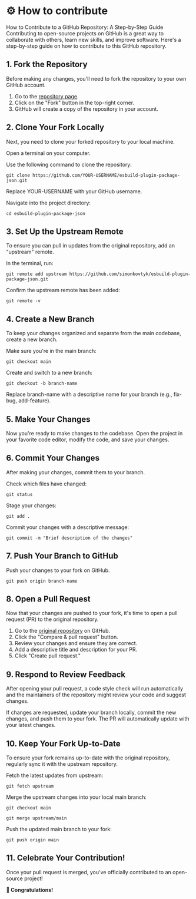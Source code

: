 # ⚙️ How to contribute

How to Contribute to a GitHub Repository: A Step-by-Step Guide
Contributing to open-source projects on GitHub is a great way to collaborate with others, learn new skills, and improve software. Here's a step-by-step guide on how to contribute to this GitHub
repository.

## 1. Fork the Repository

Before making any changes, you'll need to fork the repository to your own GitHub account.

1. Go to the [repository page](https://github.com/simonkovtyk/esbuild-plugin-package-json/).
2. Click on the "Fork" button in the top-right corner.
3. GitHub will create a copy of the repository in your account.

## 2. Clone Your Fork Locally

Next, you need to clone your forked repository to your local machine.

Open a terminal on your computer.

Use the following command to clone the repository:

````shell
git clone https://github.com/YOUR-USERNAME/esbuild-plugin-package-json.git
````

Replace YOUR-USERNAME with your GitHub username.

Navigate into the project directory:

````shell
cd esbuild-plugin-package-json
````

## 3. Set Up the Upstream Remote

To ensure you can pull in updates from the original repository, add an "upstream" remote.

In the terminal, run:

````shell
git remote add upstream https://github.com/simonkovtyk/esbuild-plugin-package-json.git
````

Confirm the upstream remote has been added:

````shell
git remote -v
````

## 4. Create a New Branch

To keep your changes organized and separate from the main codebase, create a new branch.

Make sure you're in the main branch:

````shell
git checkout main
````

Create and switch to a new branch:

````shell
git checkout -b branch-name
````

Replace branch-name with a descriptive name for your branch (e.g., fix-bug, add-feature).

## 5. Make Your Changes

Now you're ready to make changes to the codebase. Open the project in your favorite code editor, modify the code, and save your changes.

## 6. Commit Your Changes

After making your changes, commit them to your branch.

Check which files have changed:

````shell
git status
````

Stage your changes:

````shell
git add .
````

Commit your changes with a descriptive message:

````shell
git commit -m "Brief description of the changes"
````

## 7. Push Your Branch to GitHub

Push your changes to your fork on GitHub.

````shell
git push origin branch-name
````

## 8. Open a Pull Request

Now that your changes are pushed to your fork, it's time to open a pull request (PR) to the original repository.

1. Go to the [original repository](https://github.com/simonkovtyk/esbuild-plugin-package-json/) on GitHub.
2. Click the "Compare & pull request" button.
3. Review your changes and ensure they are correct.
4. Add a descriptive title and description for your PR.
5. Click "Create pull request."

## 9. Respond to Review Feedback

After opening your pull request, a code style check will run automatically and the maintainers of the repository might review your code and suggest changes.

If changes are requested, update your branch locally, commit the new changes, and push them to your fork.
The PR will automatically update with your latest changes.

## 10. Keep Your Fork Up-to-Date

To ensure your fork remains up-to-date with the original repository, regularly sync it with the upstream repository.

Fetch the latest updates from upstream:

````shell
git fetch upstream
````

Merge the upstream changes into your local main branch:

````shell
git checkout main
````

````shell
git merge upstream/main
````

Push the updated main branch to your fork:

````shell
git push origin main
````

## 11. Celebrate Your Contribution!

Once your pull request is merged, you've officially contributed to an open-source project!

**🚀 Congratulations!**
